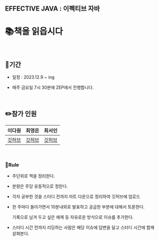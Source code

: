 ## EFFECTIVE JAVA : 이펙티브 자바 


# 📚책을 읽읍시다

<br/>

## 🚀기간

- 일정 : 2023.12.9 ~ ing

- 매주 금요일 7시 30분에 ZEP에서 진행합니다.

<br/>

## ✏️참가 인원


| 이다원 | 최영은 | 최서인 | 
| --- | --- | --- |
| [깃허브](https://github.com/dawonss) | [깃허브](https://github.com/Choi-Young-Eun) | [깃허브](https://github.com/inseo24) | 



<br/>



### 🎯Rule

- 주단위로 책을 정리한다.

- 분량은 주당 유동적으로 정한다.

- 각자 공부한 것을 스터디 전까지 마트 다운으로 정리하여 깃허브에 업로드  

- 한 주마다 돌아가면서 10분내외로 발표하고 궁금한 부분에 대해서 토론한다.

    기록으로 남겨 두고 싶은 예제 등 자유로운 방식으로 이슈를 추가한다.

- 스터디 시간 전까지 리딩하는 사람은 해당 이슈에 답변을 달고 스터디 시간에 함께 살펴본다. 



<br/><br/>






